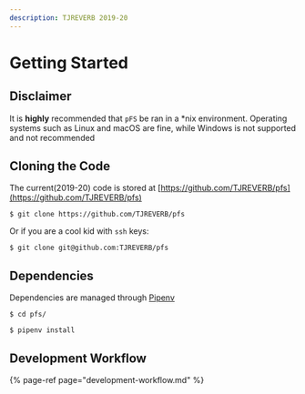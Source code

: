 ```yaml
---
description: TJREVERB 2019-20
---
```


# Getting Started

## Disclaimer

It is **highly** recommended that `pFS` be ran in a \*nix environment. Operating systems such as Linux and macOS are fine, while Windows is not supported and not recommended

## Cloning the Code

The current\(2019-20\) code is stored at [https://github.com/TJREVERB/pfs](https://github.com/TJREVERB/pfs)

```
$ git clone https://github.com/TJREVERB/pfs
```

Or if you are a cool kid with `ssh` keys: 

```
$ git clone git@github.com:TJREVERB/pfs
```

## Dependencies

Dependencies are managed through [Pipenv](https://github.com/pypa/pipenv)

```text
$ cd pfs/
```

```text
$ pipenv install
```

## Development Workflow

{% page-ref page="development-workflow.md" %}



